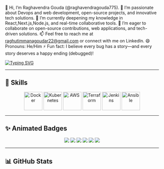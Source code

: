 👋 Hi, I’m Raghavendra Gouda (@raghavendragouda775).
👀 I’m passionate about Devops and web development, open-source projects, and innovative tech solutions.
🌱 I’m currently deepening my knowledge in React,Next.js,Node.js, and real-time collaborative tools.
💞️ I’m eager to collaborate on open-source contributions, web applications, and tech-driven solutions.
📫 Feel free to reach me at raghutimmanagoudar22@gmail.com or connect with me on LinkedIn.
😄 Pronouns: He/Him
⚡ Fun fact: I believe every bug has a story—and every story deserves a happy ending (debugged)!


[![Typing SVG](https://readme-typing-svg.herokuapp.com?font=Fira+Code&size=24&duration=4000&pause=1000&color=00BFFF&center=true&vCenter=true&width=600&lines=DevOps+Engineer;Full+Stack+Developer;Cloud+%7C+CI%2FCD+%7C+Automation)](https://git.io/typing-svg)

---

## 🚀 Skills  

<p align="center">

  <!-- Docker (spinning gif) -->
  <img src="https://raw.githubusercontent.com/gilbarbara/logos/master/logos/docker-icon.gif" alt="Docker" width="60" height="60"/>  

  <!-- Kubernetes (spinning gif) -->
  <img src="https://raw.githubusercontent.com/nikolalsvk/nikolalsvk/master/kubernetes.gif" alt="Kubernetes" width="60" height="60"/>  

  <!-- AWS (animated gif) -->
  <img src="https://media.giphy.com/media/kdFc8fubgS31b8DsVu/giphy.gif" alt="AWS" width="60" height="60"/>  

  <!-- Terraform -->
  <img src="https://raw.githubusercontent.com/rajpratyush/rajpratyush/master/assets/terraform.gif" alt="Terraform" width="60" height="60"/>  

  <!-- Jenkins -->
  <img src="https://raw.githubusercontent.com/rajpratyush/rajpratyush/master/assets/jenkins.gif" alt="Jenkins" width="60" height="60"/>  

  <!-- Ansible -->
  <img src="https://raw.githubusercontent.com/rajpratyush/rajpratyush/master/assets/ansible.gif" alt="Ansible" width="60" height="60"/>  

</p>

---

## ✨ Animated Badges  

<p align="center">
  <img src="https://img.shields.io/badge/Docker-2496ED?style=for-the-badge&logo=docker&logoColor=white" />
  <img src="https://img.shields.io/badge/Kubernetes-326ce5?style=for-the-badge&logo=kubernetes&logoColor=white" />
  <img src="https://img.shields.io/badge/AWS-FF9900?style=for-the-badge&logo=amazonaws&logoColor=white" />
  <img src="https://img.shields.io/badge/Terraform-623CE4?style=for-the-badge&logo=terraform&logoColor=white" />
  <img src="https://img.shields.io/badge/Jenkins-D33833?style=for-the-badge&logo=jenkins&logoColor=white" />
  <img src="https://img.shields.io/badge/Ansible-EE0000?style=for-the-badge&logo=ansible&logoColor=white" />
</p>

---

## 📊 GitHub Stats  

<p align="center">
  <img src="https://github-readme-stats.vercel.app/api?username
